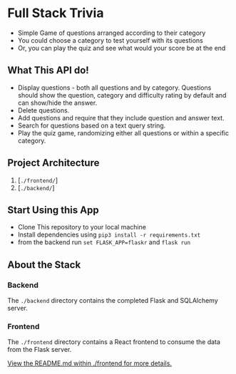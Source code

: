 # Full Stack Trivia

- Simple Game of questions arranged according to their category
- You could choose a category to test yourself with its questions
- Or, you can play the quiz and see what would your score be at the end

## What This API do!
- Display questions - both all questions and by category. Questions should show the question, category and difficulty rating by default and can show/hide the answer. 
- Delete questions.
- Add questions and require that they include question and answer text.
- Search for questions based on a text query string.
- Play the quiz game, randomizing either all questions or within a specific category. 


## Project Architecture
1. [`./frontend/`]
2. [`./backend/`]


## Start Using this App
- Clone This repository to your local machine
- Install dependencies using `pip3 install -r requirements.txt`
- from the backend run `set FLASK_APP=flaskr` and `flask run`

## About the Stack

### Backend

The `./backend` directory contains the completed Flask and SQLAlchemy server.

### Frontend

The `./frontend` directory contains a React frontend to consume the data from the Flask server.


[View the README.md within ./frontend for more details.](./frontend/README.md)
